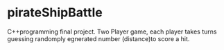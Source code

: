 # pirateShipBattle
C++programming final project. Two Player game, each player takes turns guessing randomply egnerated number (distance)to score a hit. 
